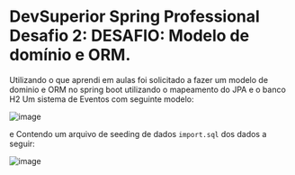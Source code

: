 # DevSuperior Spring Professional Desafio 2: DESAFIO: Modelo de domínio e ORM.

Utilizando o que aprendi em aulas foi solicitado a fazer um modelo de dominio e ORM no spring boot utilizando o mapeamento do JPA e o banco H2
Um sistema de Eventos com seguinte modelo:

![image](https://github.com/user-attachments/assets/da6e24b2-a162-4959-bcbe-c0aab5ac551e)

e Contendo um arquivo de seeding de dados `import.sql` dos dados a seguir:

![image](https://github.com/user-attachments/assets/b5e20ab2-20c4-43a9-a1ff-eb6748afeb8d)

